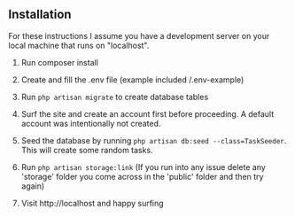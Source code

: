 ## Installation

For these instructions I assume you have a development server on your local machine that runs on "localhost".

1. Run composer install
1. Create and fill the .env file (example included /.env-example)
1. Run `php artisan migrate` to create database tables
1. Surf the site and create an account first before proceeding. A default account was intentionally not created.
1. Seed the database by running `php artisan db:seed --class=TaskSeeder`. This will create some random tasks.
1. Run `php artisan storage:link` (If you run into any issue delete any 'storage' folder you come across in the 'public' folder and then try again)

1. Visit http://localhost and happy surfing